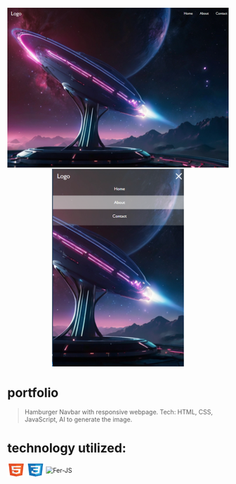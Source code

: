 
<p align="center">
  <img src="https://github.com/fqgiord/html-css-js-responsive_nav_bar/blob/main/readme_img2.png?" width="600" />
   <img src="https://github.com/fqgiord/html-css-js-responsive_nav_bar/blob/main/readme_img.png" width="300" />
</p>

 

# portfolio

> Hamburger Navbar with responsive webpage. Tech: HTML, CSS, JavaScript, AI to generate the image.


# technology utilized:
<div style="display: inline_block">
  <img align="center" alt="Fer-HTML" height="30" width="40" src="https://raw.githubusercontent.com/devicons/devicon/master/icons/html5/html5-original.svg">
  <img align="center" alt="Fer-CSS" height="30" width="40" src="https://raw.githubusercontent.com/devicons/devicon/master/icons/css3/css3-original.svg">
  <img align="center" alt="Fer-JS" height="30" width="40" src="https://raw.githubusercontent.com/devicons/devicon/master/icons/js/js-original.svg">
</div>
